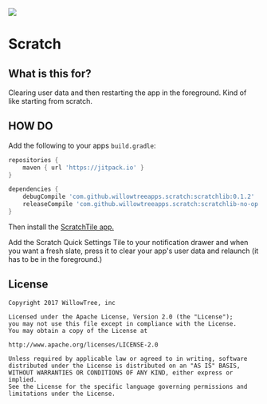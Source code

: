 [![](https://jitpack.io/v/willowtreeapps/scratch.svg)](https://jitpack.io/#willowtreeapps/scratch)

# Scratch

## What is this for?
Clearing user data and then restarting the app in the foreground. Kind of like starting from scratch. 

## HOW DO
Add the following to your apps `build.gradle`:
```groovy
repositories {
    maven { url 'https://jitpack.io' }
}
```
```groovy
dependencies {
    debugCompile 'com.github.willowtreeapps.scratch:scratchlib:0.1.2'
    releaseCompile 'com.github.willowtreeapps.scratch:scratchlib-no-op:0.1.2'
}
```

Then install the [ScratchTile app.](https://play.google.com/store/apps/details?id=com.willowtreeapps.scratch) 

Add the Scratch Quick Settings Tile to your notification drawer and when you want a fresh slate, press it to clear your app's user data and relaunch (it has to be in the foreground.)

## License
    Copyright 2017 WillowTree, inc
    
    Licensed under the Apache License, Version 2.0 (the "License");
    you may not use this file except in compliance with the License.
    You may obtain a copy of the License at

    http://www.apache.org/licenses/LICENSE-2.0

    Unless required by applicable law or agreed to in writing, software
    distributed under the License is distributed on an "AS IS" BASIS,
    WITHOUT WARRANTIES OR CONDITIONS OF ANY KIND, either express or implied.
    See the License for the specific language governing permissions and
    limitations under the License.
